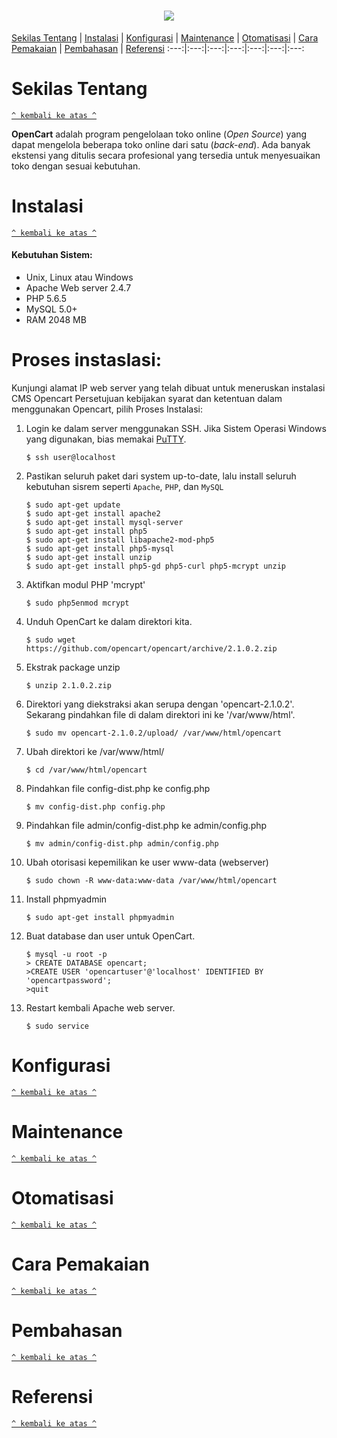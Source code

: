 <h1 align="center"><img src="http://networks-india.com/wp-content/uploads/2015/05/opencart-logo_400x300-300x225.png"></h1>

[Sekilas Tentang](#sekilas-tentang) | [Instalasi](#instalasi) | [Konfigurasi](#konfigurasi) | [Maintenance](#maintenance) | [Otomatisasi](#otomatisasi) | [Cara Pemakaian](#cara-pemakaian) | [Pembahasan](#pembahasan) | [Referensi](#referensi)
:---:|:---:|:---:|:---:|:---:|:---:|:---:


# Sekilas Tentang
[`^ kembali ke atas ^`](#)

**OpenCart** adalah program pengelolaan toko online (*Open Source*) yang dapat mengelola beberapa toko online dari satu (*back-end*). Ada banyak ekstensi yang ditulis secara profesional yang tersedia untuk menyesuaikan toko dengan sesuai kebutuhan.

# Instalasi
[`^ kembali ke atas ^`](#)

#### Kebutuhan Sistem:
- Unix, Linux atau Windows
- Apache Web server 2.4.7
- PHP 5.6.5
- MySQL 5.0+
- RAM 2048 MB

# Proses instaslasi:

Kunjungi alamat IP web server yang telah dibuat untuk meneruskan instalasi CMS Opencart
Persetujuan kebijakan syarat dan ketentuan dalam menggunakan Opencart, pilih Proses Instalasi:
1.	Login ke dalam server menggunakan SSH. Jika Sistem Operasi Windows yang digunakan, bias memakai [PuTTY](http://www.putty.org/).
    ```
    $ ssh user@localhost
    ```

2.	Pastikan seluruh paket dari system up-to-date, lalu install seluruh kebutuhan sisrem seperti `Apache`, `PHP`, dan `MySQL`
    ```
    $ sudo apt-get update
    $ sudo apt-get install apache2
    $ sudo apt-get install mysql-server
    $ sudo apt-get install php5
    $ sudo apt-get install libapache2-mod-php5
    $ sudo apt-get install php5-mysql
    $ sudo apt-get install unzip
    $ sudo apt-get install php5-gd php5-curl php5-mcrypt unzip
    ```

3.	Aktifkan modul PHP 'mcrypt'
    ```
    $ sudo php5enmod mcrypt
    ```

4.	Unduh OpenCart ke dalam direktori kita.
    ```
    $ sudo wget https://github.com/opencart/opencart/archive/2.1.0.2.zip
    ```

5.	Ekstrak package unzip
    ```
    $ unzip 2.1.0.2.zip
    ```

6.  Direktori yang diekstraksi akan serupa dengan 'opencart-2.1.0.2'. Sekarang pindahkan file di dalam direktori ini ke '/var/www/html'.
    ```
    $ sudo mv opencart-2.1.0.2/upload/ /var/www/html/opencart
    ```

7.  Ubah direktori ke /var/www/html/
    ```
    $ cd /var/www/html/opencart
    ```

8.	Pindahkan file config-dist.php ke config.php
    ```
    $ mv config-dist.php config.php
    ```

9.  Pindahkan file admin/config-dist.php ke admin/config.php
    ```
    $ mv admin/config-dist.php admin/config.php
    ```

10. Ubah otorisasi kepemilikan ke user www-data (webserver)
    ```
    $ sudo chown -R www-data:www-data /var/www/html/opencart
    ```

11. Install phpmyadmin
    ```
    $ sudo apt-get install phpmyadmin
    ```

12. Buat database dan user untuk OpenCart.
    ```
    $ mysql -u root -p 
    > CREATE DATABASE opencart;
    >CREATE USER 'opencartuser'@'localhost' IDENTIFIED BY 'opencartpassword';
    >quit
    ```

13. Restart kembali Apache web server.
    ```
    $ sudo service
    ```

# Konfigurasi
[`^ kembali ke atas ^`](#)

# Maintenance
[`^ kembali ke atas ^`](#)

# Otomatisasi
[`^ kembali ke atas ^`](#)

# Cara Pemakaian
[`^ kembali ke atas ^`](#)

# Pembahasan
[`^ kembali ke atas ^`](#)

# Referensi
[`^ kembali ke atas ^`](#)
